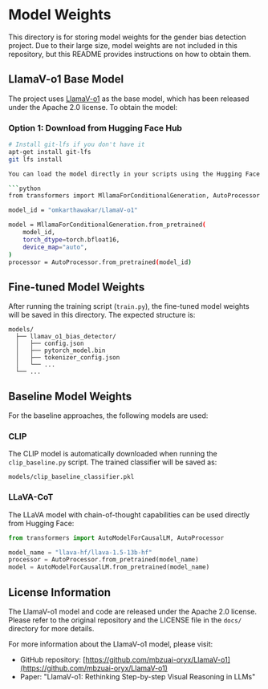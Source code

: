 # Model Weights

This directory is for storing model weights for the gender bias detection project. Due to their large size, model weights are not included in this repository, but this README provides instructions on how to obtain them.

## LlamaV-o1 Base Model

The project uses [LlamaV-o1](https://github.com/mbzuai-oryx/LlamaV-o1) as the base model, which has been released under the Apache 2.0 license. To obtain the model:

### Option 1: Download from Hugging Face Hub

```bash
# Install git-lfs if you don't have it
apt-get install git-lfs
git lfs install

You can load the model directly in your scripts using the Hugging Face transformers library:

```python
from transformers import MllamaForConditionalGeneration, AutoProcessor

model_id = "omkarthawakar/LlamaV-o1"

model = MllamaForConditionalGeneration.from_pretrained(
    model_id,
    torch_dtype=torch.bfloat16,
    device_map="auto",
)
processor = AutoProcessor.from_pretrained(model_id)
```

## Fine-tuned Model Weights

After running the training script (`train.py`), the fine-tuned model weights will be saved in this directory. The expected structure is:

```
models/
  ├── llamav_o1_bias_detector/
  │   ├── config.json
  │   ├── pytorch_model.bin
  │   ├── tokenizer_config.json
  │   └── ...
  └── ...
```

## Baseline Model Weights

For the baseline approaches, the following models are used:

### CLIP

The CLIP model is automatically downloaded when running the `clip_baseline.py` script. The trained classifier will be saved as:

```
models/clip_baseline_classifier.pkl
```

### LLaVA-CoT

The LLaVA model with chain-of-thought capabilities can be used directly from Hugging Face:

```python
from transformers import AutoModelForCausalLM, AutoProcessor

model_name = "llava-hf/llava-1.5-13b-hf"
processor = AutoProcessor.from_pretrained(model_name)
model = AutoModelForCausalLM.from_pretrained(model_name)
```

## License Information

The LlamaV-o1 model and code are released under the Apache 2.0 license. Please refer to the original repository and the LICENSE file in the `docs/` directory for more details.

For more information about the LlamaV-o1 model, please visit:
- GitHub repository: [https://github.com/mbzuai-oryx/LlamaV-o1](https://github.com/mbzuai-oryx/LlamaV-o1)
- Paper: "LlamaV-o1: Rethinking Step-by-step Visual Reasoning in LLMs"
